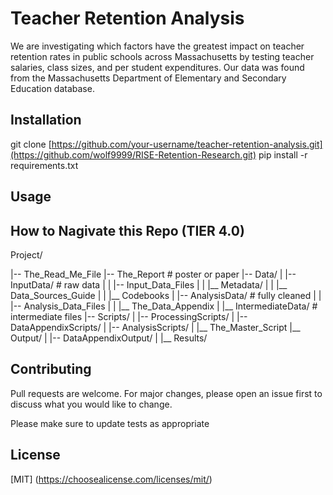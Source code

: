 # Teacher Retention Analysis
We are investigating which factors have the greatest impact on teacher retention rates in public schools across Massachusetts by testing teacher salaries, class sizes, and per student expenditures. Our data was found from the Massachusetts Department of Elementary and Secondary Education database.

## Installation
git clone [https://github.com/your-username/teacher-retention-analysis.git](https://github.com/wolf9999/RISE-Retention-Research.git)
pip install -r requirements.txt

## Usage

## How to Nagivate this Repo (TIER 4.0)
Project/

|-- The_Read_Me_File
|-- The_Report       # poster or paper
|-- Data/
|   |-- InputData/          # raw data
|   |   |-- Input_Data_Files
|   |   |__ Metadata/
|   |       |__ Data_Sources_Guide
|   |       |__ Codebooks
|   |-- AnalysisData/           # fully cleaned
|   |   |-- Analysis_Data_Files
|   |   |__ The_Data_Appendix
|   |__ IntermediateData/          # intermediate files
|-- Scripts/
|   |-- ProcessingScripts/
|   |-- DataAppendixScripts/
|   |-- AnalysisScripts/
|   |__ The_Master_Script
|__ Output/
|   |-- DataAppendixOutput/
|   |__ Results/


## Contributing
Pull requests are welcome. For major changes, please open an issue first to discuss what you would like to change.

Please make sure to update tests as appropriate

## License
[MIT] (https://choosealicense.com/licenses/mit/)







